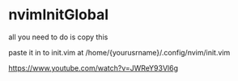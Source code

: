 # nvimInitGlobal

all you need to do is copy this

paste it in to init.vim at /home/{yourusrname}/.config/nvim/init.vim

https://www.youtube.com/watch?v=JWReY93Vl6g
